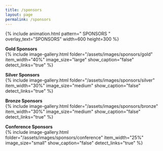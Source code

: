 ```yaml
---
title: /sponsors
layout: page
permalink: /sponsors
---
```

{% include animation.html pattern="  SPONSORS  " overlay_text="SPONSORS" width=600 height=300 %}

<!-- **Platinum Sponsors**  
{% include image-gallery.html folder="/assets/images/sponsors/platinum" %}   -->

**Gold Sponsors**  
{% include image-gallery.html 
   folder="/assets/images/sponsors/gold" 
   item_width="40%" 
   image_size="large" 
   show_caption="false" 
   detect_links="true" %}  

**Silver Sponsors**  
{% include image-gallery.html 
   folder="/assets/images/sponsors/silver" 
   item_width="30%" 
   image_size="medium" 
   show_caption="false" 
   detect_links="true" %}  

**Bronze Sponsors**  
{% include image-gallery.html 
   folder="/assets/images/sponsors/bronze" 
   item_width="30%" 
   image_size="medium" 
   show_caption="false" 
   detect_links="true" %}  

**Conference Sponsors**  
{% include image-gallery.html 
   folder="/assets/images/sponsors/conference" 
   item_width="25%" 
   image_size="small" 
   show_caption="false" 
   detect_links="true" %}  

<!-- **Media Sponsors**  
{% include image-gallery.html folder="/assets/images/miami/media" %}  

**Other Sponsors**  
{% include image-gallery.html folder="/assets/images/miami/other" %}   -->